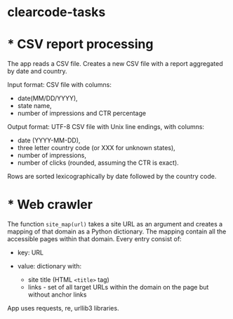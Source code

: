 # clearcode-tasks

 # * CSV report processing
The app reads a CSV file. Creates a new CSV file with a report aggregated by date and country.

Input format: CSV file with columns:
* date(MM/DD/YYYY),
* state name, 
* number of impressions and CTR percentage

Output format: UTF-8 CSV file with Unix line endings, with columns:
* date (YYYY-MM-DD),
* three letter country code (or XXX for unknown states),
* number of impressions,
* number of clicks (rounded, assuming the CTR is exact).

Rows are sorted lexicographically by date followed by the country code.

 # * Web crawler
The function `site_map(url)` takes a site URL as an argument and creates a mapping
of that domain as a Python dictionary.
The mapping contain all the accessible pages within that domain. Every entry consist of:
* key: URL
* value: dictionary with:

  * site title (HTML `<title>` tag)
  * links - set of all target URLs within the domain on the page but without anchor links

App uses requests, re, urllib3 libraries.
